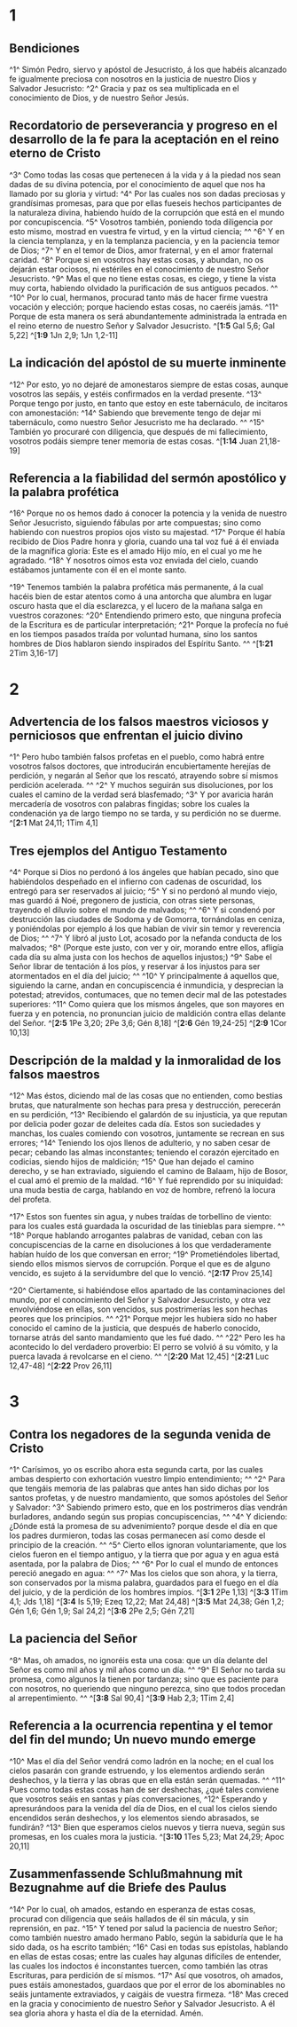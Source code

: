 # 1 
## Bendiciones
^1^ Simón Pedro, siervo y apóstol de Jesucristo, á los que habéis alcanzado fe igualmente preciosa con nosotros en la justicia de nuestro Dios y Salvador Jesucristo: ^2^ Gracia y paz os sea multiplicada en el conocimiento de Dios, y de nuestro Señor Jesús. 

## Recordatorio de perseverancia y progreso en el desarrollo de la fe para la aceptación en el reino eterno de Cristo
^3^ Como todas las cosas que pertenecen á la vida y á la piedad nos sean dadas de su divina potencia, por el conocimiento de aquel que nos ha llamado por su gloria y virtud: ^4^ Por las cuales nos son dadas preciosas y grandísimas promesas, para que por ellas fueseis hechos participantes de la naturaleza divina, habiendo huído de la corrupción que está en el mundo por concupiscencia. ^5^ Vosotros también, poniendo toda diligencia por esto mismo, mostrad en vuestra fe virtud, y en la virtud ciencia; ^^ ^6^ Y en la ciencia templanza, y en la templanza paciencia, y en la paciencia temor de Dios; ^7^ Y en el temor de Dios, amor fraternal, y en el amor fraternal caridad. ^8^ Porque si en vosotros hay estas cosas, y abundan, no os dejarán estar ociosos, ni estériles en el conocimiento de nuestro Señor Jesucristo. ^9^ Mas el que no tiene estas cosas, es ciego, y tiene la vista muy corta, habiendo olvidado la purificación de sus antiguos pecados. ^^ ^10^ Por lo cual, hermanos, procurad tanto más de hacer firme vuestra vocación y elección; porque haciendo estas cosas, no caeréis jamás. ^11^ Porque de esta manera os será abundantemente administrada la entrada en el reino eterno de nuestro Señor y Salvador Jesucristo. 
^[**1:5** Gal 5,6; Gal 5,22] ^[**1:9** 1Jn 2,9; 1Jn 1,2-11]

## La indicación del apóstol de su muerte inminente
^12^ Por esto, yo no dejaré de amonestaros siempre de estas cosas, aunque vosotros las sepáis, y estéis confirmados en la verdad presente. ^13^ Porque tengo por justo, en tanto que estoy en este tabernáculo, de incitaros con amonestación: ^14^ Sabiendo que brevemente tengo de dejar mi tabernáculo, como nuestro Señor Jesucristo me ha declarado. ^^ ^15^ También yo procuraré con diligencia, que después de mi fallecimiento, vosotros podáis siempre tener memoria de estas cosas. 
^[**1:14** Juan 21,18-19]

## Referencia a la fiabilidad del sermón apostólico y la palabra profética
^16^ Porque no os hemos dado á conocer la potencia y la venida de nuestro Señor Jesucristo, siguiendo fábulas por arte compuestas; sino como habiendo con nuestros propios ojos visto su majestad. ^17^ Porque él había recibido de Dios Padre honra y gloria, cuando una tal voz fué á él enviada de la magnífica gloria: Este es el amado Hijo mío, en el cual yo me he agradado. ^18^ Y nosotros oímos esta voz enviada del cielo, cuando estábamos juntamente con él en el monte santo. 

^19^ Tenemos también la palabra profética más permanente, á la cual hacéis bien de estar atentos como á una antorcha que alumbra en lugar oscuro hasta que el día esclarezca, y el lucero de la mañana salga en vuestros corazones: ^20^ Entendiendo primero esto, que ninguna profecía de la Escritura es de particular interpretación; ^21^ Porque la profecía no fué en los tiempos pasados traída por voluntad humana, sino los santos hombres de Dios hablaron siendo inspirados del Espíritu Santo. ^^ 
^[**1:21** 2Tim 3,16-17] 

# 2 
## Advertencia de los falsos maestros viciosos y perniciosos que enfrentan el juicio divino
^1^ Pero hubo también falsos profetas en el pueblo, como habrá entre vosotros falsos doctores, que introducirán encubiertamente herejías de perdición, y negarán al Señor que los rescató, atrayendo sobre sí mismos perdición acelerada. ^^ ^2^ Y muchos seguirán sus disoluciones, por los cuales el camino de la verdad será blasfemado; ^3^ Y por avaricia harán mercadería de vosotros con palabras fingidas; sobre los cuales la condenación ya de largo tiempo no se tarda, y su perdición no se duerme. 
^[**2:1** Mat 24,11; 1Tim 4,1]

## Tres ejemplos del Antiguo Testamento
^4^ Porque si Dios no perdonó á los ángeles que habían pecado, sino que habiéndolos despeñado en el infierno con cadenas de oscuridad, los entregó para ser reservados al juicio; ^5^ Y si no perdonó al mundo viejo, mas guardó á Noé, pregonero de justicia, con otras siete personas, trayendo el diluvio sobre el mundo de malvados; ^^ ^6^ Y si condenó por destrucción las ciudades de Sodoma y de Gomorra, tornándolas en ceniza, y poniéndolas por ejemplo á los que habían de vivir sin temor y reverencia de Dios; ^^ ^7^ Y libró al justo Lot, acosado por la nefanda conducta de los malvados; ^8^ (Porque este justo, con ver y oir, morando entre ellos, afligía cada día su alma justa con los hechos de aquellos injustos;) ^9^ Sabe el Señor librar de tentación á los píos, y reservar á los injustos para ser atormentados en el día del juicio; ^^ ^10^ Y principalmente á aquellos que, siguiendo la carne, andan en concupiscencia é inmundicia, y desprecian la potestad; atrevidos, contumaces, que no temen decir mal de las potestades superiores: ^11^ Como quiera que los mismos ángeles, que son mayores en fuerza y en potencia, no pronuncian juicio de maldición contra ellas delante del Señor. 
^[**2:5** 1Pe 3,20; 2Pe 3,6; Gén 8,18] ^[**2:6** Gén 19,24-25] ^[**2:9** 1Cor 10,13]

## Descripción de la maldad y la inmoralidad de los falsos maestros
^12^ Mas éstos, diciendo mal de las cosas que no entienden, como bestias brutas, que naturalmente son hechas para presa y destrucción, perecerán en su perdición, ^13^ Recibiendo el galardón de su injusticia, ya que reputan por delicia poder gozar de deleites cada día. Estos son suciedades y manchas, los cuales comiendo con vosotros, juntamente se recrean en sus errores; ^14^ Teniendo los ojos llenos de adulterio, y no saben cesar de pecar; cebando las almas inconstantes; teniendo el corazón ejercitado en codicias, siendo hijos de maldición; ^15^ Que han dejado el camino derecho, y se han extraviado, siguiendo el camino de Balaam, hijo de Bosor, el cual amó el premio de la maldad. ^16^ Y fué reprendido por su iniquidad: una muda bestia de carga, hablando en voz de hombre, refrenó la locura del profeta. 

^17^ Estos son fuentes sin agua, y nubes traídas de torbellino de viento: para los cuales está guardada la oscuridad de las tinieblas para siempre. ^^ ^18^ Porque hablando arrogantes palabras de vanidad, ceban con las concupiscencias de la carne en disoluciones á los que verdaderamente habían huído de los que conversan en error; ^19^ Prometiéndoles libertad, siendo ellos mismos siervos de corrupción. Porque el que es de alguno vencido, es sujeto á la servidumbre del que lo venció. 
^[**2:17** Prov 25,14]

^20^ Ciertamente, si habiéndose ellos apartado de las contaminaciones del mundo, por el conocimiento del Señor y Salvador Jesucristo, y otra vez envolviéndose en ellas, son vencidos, sus postrimerías les son hechas peores que los principios. ^^ ^21^ Porque mejor les hubiera sido no haber conocido el camino de la justicia, que después de haberlo conocido, tornarse atrás del santo mandamiento que les fué dado. ^^ ^22^ Pero les ha acontecido lo del verdadero proverbio: El perro se volvió á su vómito, y la puerca lavada á revolcarse en el cieno. ^^ 
^[**2:20** Mat 12,45] ^[**2:21** Luc 12,47-48] ^[**2:22** Prov 26,11] 

# 3 
## Contra los negadores de la segunda venida de Cristo
^1^ Carísimos, yo os escribo ahora esta segunda carta, por las cuales ambas despierto con exhortación vuestro limpio entendimiento; ^^ ^2^ Para que tengáis memoria de las palabras que antes han sido dichas por los santos profetas, y de nuestro mandamiento, que somos apóstoles del Señor y Salvador: ^3^ Sabiendo primero esto, que en los postrimeros días vendrán burladores, andando según sus propias concupiscencias, ^^ ^4^ Y diciendo: ¿Dónde está la promesa de su advenimiento? porque desde el día en que los padres durmieron, todas las cosas permanecen así como desde el principio de la creación. ^^ ^5^ Cierto ellos ignoran voluntariamente, que los cielos fueron en el tiempo antiguo, y la tierra que por agua y en agua está asentada, por la palabra de Dios; ^^ ^6^ Por lo cual el mundo de entonces pereció anegado en agua: ^^ ^7^ Mas los cielos que son ahora, y la tierra, son conservados por la misma palabra, guardados para el fuego en el día del juicio, y de la perdición de los hombres impíos. 
^[**3:1** 2Pe 1,13] ^[**3:3** 1Tim 4,1; Jds 1,18] ^[**3:4** Is 5,19; Ezeq 12,22; Mat 24,48] ^[**3:5** Mat 24,38; Gén 1,2; Gén 1,6; Gén 1,9; Sal 24,2] ^[**3:6** 2Pe 2,5; Gén 7,21]

## La paciencia del Señor
^8^ Mas, oh amados, no ignoréis esta una cosa: que un día delante del Señor es como mil años y mil años como un día. ^^ ^9^ El Señor no tarda su promesa, como algunos la tienen por tardanza; sino que es paciente para con nosotros, no queriendo que ninguno perezca, sino que todos procedan al arrepentimiento. ^^ 
^[**3:8** Sal 90,4] ^[**3:9** Hab 2,3; 1Tim 2,4]

## Referencia a la ocurrencia repentina y el temor del fin del mundo; Un nuevo mundo emerge
^10^ Mas el día del Señor vendrá como ladrón en la noche; en el cual los cielos pasarán con grande estruendo, y los elementos ardiendo serán deshechos, y la tierra y las obras que en ella están serán quemadas. ^^ ^11^ Pues como todas estas cosas han de ser deshechas, ¿qué tales conviene que vosotros seáis en santas y pías conversaciones, ^12^ Esperando y apresurándoos para la venida del día de Dios, en el cual los cielos siendo encendidos serán deshechos, y los elementos siendo abrasados, se fundirán? ^13^ Bien que esperamos cielos nuevos y tierra nueva, según sus promesas, en los cuales mora la justicia. 
^[**3:10** 1Tes 5,23; Mat 24,29; Apoc 20,11]

## Zusammenfassende Schlußmahnung mit Bezugnahme auf die Briefe des Paulus
^14^ Por lo cual, oh amados, estando en esperanza de estas cosas, procurad con diligencia que seáis hallados de él sin mácula, y sin reprensión, en paz. ^15^ Y tened por salud la paciencia de nuestro Señor; como también nuestro amado hermano Pablo, según la sabiduría que le ha sido dada, os ha escrito también; ^16^ Casi en todas sus epístolas, hablando en ellas de estas cosas; entre las cuales hay algunas difíciles de entender, las cuales los indoctos é inconstantes tuercen, como también las otras Escrituras, para perdición de sí mismos. ^17^ Así que vosotros, oh amados, pues estáis amonestados, guardaos que por el error de los abominables no seáis juntamente extraviados, y caigáis de vuestra firmeza. ^18^ Mas creced en la gracia y conocimiento de nuestro Señor y Salvador Jesucristo. A él sea gloria ahora y hasta el día de la eternidad. Amén. 